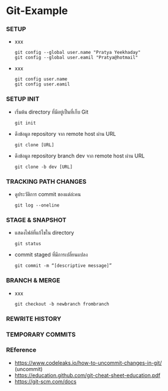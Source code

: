 # Git-Example

### SETUP

- xxx

      git config --global user.name "Pratya Yeekhaday"
      git config --global user.eamil "Pratya@hotmail"

- xxx

      git config user.name
      git config user.eamil

### SETUP INIT

- เริ่มต้น directory ที่มีอยู่เป็นที่เก็บ Git

      git init 
      
- ดึงข้อมูล repository จาก remote host ผ่าน URL

      git clone [URL]
      
- ดึงข้อมูล repository branch dev จาก remote host ผ่าน URL

      git clone -b dev [URL]

### TRACKING PATH CHANGES

- ดูประวัติการ commit ของแต่ล่ะคน

      git log --oneline

### STAGE & SNAPSHOT

- แสดงไฟล์ที่แก้ไขใน directory

      git status

- commit staged ที่มีการเปลี่ยนแปลง 

      git commit -m “[descriptive message]”
      
### BRANCH & MERGE
   
- xxx
 
      git checkout -b newbranch frombranch
      
### REWRITE HISTORY

### TEMPORARY COMMITS

### REference

- https://www.codeleaks.io/how-to-uncommit-changes-in-git/ (uncommit)
- https://education.github.com/git-cheat-sheet-education.pdf
- https://git-scm.com/docs
